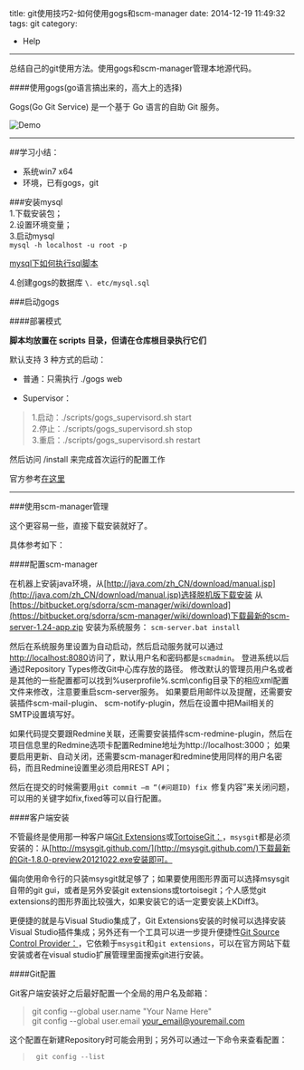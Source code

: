 title: git使用技巧2-如何使用gogs和scm-manager
date: 2014-12-19 11:49:32
tags: git
category: 
- Help
---

总结自己的git使用方法。使用gogs和scm-manager管理本地源代码。
<!-- more-->

####使用gogs(go语言搞出来的，高大上的选择)

Gogs(Go Git Service) 是一个基于 Go 语言的自助 Git 服务。

![Demo](http://gogs.qiniudn.com/gogs_demo.gif)

-----

##学习小结：  
- 系统win7 x64
- 环境，已有gogs，git

###安装mysql    
1.下载安装包；  
2.设置环境变量；  
3.启动mysql  
`mysql -h localhost -u root -p`

[mysql下如何执行sql脚本](http://www.2cto.com/database/201303/199367.html)

4.创建gogs的数据库 `\. etc/mysql.sql`

###启动gogs  

####部署模式

**脚本均放置在 scripts 目录，但请在仓库根目录执行它们**

默认支持 3 种方式的启动：  

- 普通：只需执行 ./gogs web  

- Supervisor：  

> 1.启动：./scripts/gogs_supervisord.sh start  
2.停止：./scripts/gogs_supervisord.sh stop  
3.重启：./scripts/gogs_supervisord.sh restart  

然后访问 /install 来完成首次运行的配置工作

官方参考[在这里](http://gogs.io/docs/installation/configuration_and_run.html)

----------------

###使用scm-manager管理

这个更容易一些，直接下载安装就好了。

具体参考如下：  

####配置scm-manager  

在机器上安装java环境，从[http://java.com/zh_CN/download/manual.jsp](http://java.com/zh_CN/download/manual.jsp)选择脱机版下载安装
从[https://bitbucket.org/sdorra/scm-manager/wiki/download](https://bitbucket.org/sdorra/scm-manager/wiki/download)下载最新的scm-server-1.24-app.zip
安装为系统服务：
`scm-server.bat install`

然后在系统服务里设置为自动启动，然后启动服务就可以通过[http://localhost:8080](http://localhost:8080)访问了，默认用户名和密码都是`scmadmin`。
登进系统以后通过Repository Types修改Git中心库存放的路径。
修改默认的管理员用户名或者是其他的一些配置都可以找到%userprofile%\.scm\config目录下的相应xml配置文件来修改，注意要重启scm-server服务。
如果要启用邮件以及提醒，还需要安装插件scm-mail-plugin、 scm-notify-plugin，然后在设置中把Mail相关的SMTP设置填写好。  

如果代码提交要跟Redmine关联，还需要安装插件scm-redmine-plugin，然后在项目信息里的Redmine选项卡配置Redmine地址为http://localhost:3000；
如果要启用更新、自动关闭，还需要scm-manager和redmine使用同样的用户名密码，而且Redmine设置里必须启用REST API；  

然后在提交的时候需要用`git commit –m “(#问题ID) fix `修复内容”来关闭问题，可以用的关键字如fix,fixed等可以自行配置。

####客户端安装  

不管最终是使用那一种客户端[Git Extensions](http://code.google.com/p/gitextensions/)或[TortoiseGit：](http://code.google.com/p/tortoisegit/)，`msysgit`都是必须安装的：从[http://msysgit.github.com/](http://msysgit.github.com/)下载最新的Git-1.8.0-preview20121022.exe安装即可。  

偏向使用命令行的只装msysgit就足够了；如果要使用图形界面可以选择msysgit自带的git gui，或者是另外安装git extensions或tortoisegit；个人感觉git extensions的图形界面比较强大，如果安装它的话一定要安装上KDiff3。  

更便捷的就是与Visual Studio集成了，Git Extensions安装的时候可以选择安装Visual Studio插件集成；另外还有一个工具可以进一步提升便捷性[Git Source Control Provider：](http://gitscc.codeplex.com/)，它依赖于`msysgit`和`git extensions`，可以在官方网站下载安装或者在visual studio扩展管理里面搜索git进行安装。

####Git配置

Git客户端安装好之后最好配置一个全局的用户名及邮箱：
  >    git config --global user.name "Your Name Here"   
      git config --global user.email your_email@youremail.com

这个配置在新建Repository时可能会用到；另外可以通过一下命令来查看配置：
 >      git config --list